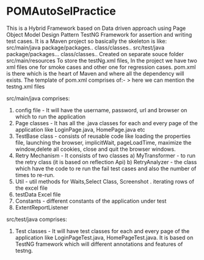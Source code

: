 # POMAutoSelPractice

This is a Hybrid Framework based on Data driven approach using Page Object Model Design Pattern TestNG Framework for assertion and writing test cases.
It is a Maven project so basically the skeleton is like:
      src/main/java
        package/packages..
          class/classes..
      src/test/java
        package/packages...
          class/classes..
 Created on separate souce folder
      src/main/resources
 To store the testNg.xml files, In the project we have two xml files one for smoke cases and other one for regression cases.
 pom.xml is there which is the heart of Maven and where all the dependency will exists. The template of pom.xml comprises of:-
 <project>
    <groupId></groupId>>
    <artifactId></artifactId>
    <version></version>
    <build>
        <plugins>
          <plugin>
            <pluginManagement>
              <suiteXmlFiles>
                <suiteXmlFile>
                  here we can mention the testng.xml files 
                  </suiteXmlFile>
                </suiteXmlFiles>
              </pluginManagement>
          </plugin>
        </plugins>
    </build>
 </project>
 
 src/main/java comprises:
  1. config file - It will have the username, password, url and browser on which to run the application
  2. Page classes - It has all the .java classes for each and every page of the application like LoginPage.java, HomePage.java etc
  3. TestBase class - consists of reusable code like loading the properties file, launching the browser, implicitWait, pageLoadTime,          maximize the window,delete all cookies, close and quit the browser windows.
  4. Retry Mechanism - It consists of two classes 
                        a) MyTransformer - to run the retry class (it is based on reflection Api)
                        b) RetryAnalyzer - the class which have the code to re run the fail test cases and also the number of times to                                              re-run.
  5. Util - util methods for Waits,Select Class, Screenshot . iterating rows of the excel file
  6. testData Excel file
  7. Constants - different constants of the application under test
  8. ExtentReportListener
  
  src/test/java comprises:
  1. Test classes - It will have test classes for each and every page of the application like LoginPageTest.java, HomePageTest.java. It                     is based on TestNG framework which will different annotations and features of testng.
      
